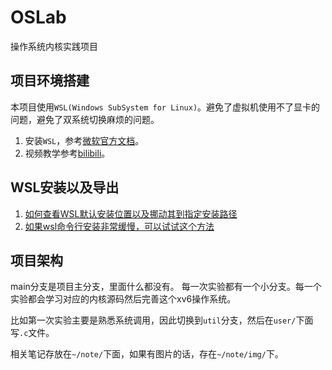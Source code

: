# OSLab
操作系统内核实践项目

## 项目环境搭建

本项目使用`WSL(Windows SubSystem for Linux)`。避免了虚拟机使用不了显卡的问题，避免了双系统切换麻烦的问题。

1. 安装`WSL`，参考[微软官方文档](https://docs.microsoft.com/zh-cn/windows/wsl/install)。
2. 视频教学参考[bilibili](https://www.bilibili.com/video/BV1Du4y1q7YJ/?spm_id_from=333.1007.0.0&vd_source=613a53a7f837964b5f35a97b7d255ad4)。

## WSL安装以及导出

1. [如何查看WSL默认安装位置以及挪动其到指定安装路径](https://blog.csdn.net/tassadar/article/details/142407262)
2. [如果wsl命令行安装非常缓慢，可以试试这个方法](https://blog.csdn.net/weixin_44301630/article/details/122390018)

## 项目架构

main分支是项目主分支，里面什么都没有。
每一次实验都有一个小分支。每一个实验都会学习对应的内核源码然后完善这个xv6操作系统。

比如第一次实验主要是熟悉系统调用，因此切换到`util`分支，然后在`user/`下面写`.c`文件。

相关笔记存放在`~/note/`下面，如果有图片的话，存在`~/note/img/`下。